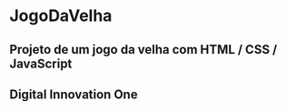 # JogoDaVelha

## Projeto de um jogo da velha com HTML / CSS / JavaScript 
## Digital Innovation One
